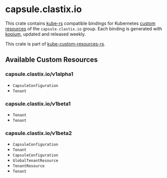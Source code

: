 <!--
SPDX-FileCopyrightText: The kube-custom-resources-rs Authors
SPDX-License-Identifier: 0BSD
 -->

# capsule.clastix.io

This crate contains [kube-rs](https://kube.rs/) compatible bindings for Kubernetes [custom resources](https://kubernetes.io/docs/tasks/extend-kubernetes/custom-resources/custom-resource-definitions/) of the `capsule.clastix.io` group. Each binding is generated with [kopium](https://github.com/kube-rs/kopium), updated and released weekly.

This crate is part of [kube-custom-resources-rs](https://github.com/metio/kube-custom-resources-rs).

## Available Custom Resources

### capsule.clastix.io/v1alpha1
- `CapsuleConfiguration`
- `Tenant`
### capsule.clastix.io/v1beta1
- `Tenant`
- `Tenant`
### capsule.clastix.io/v1beta2
- `CapsuleConfiguration`
- `Tenant`
- `CapsuleConfiguration`
- `GlobalTenantResource`
- `TenantResource`
- `Tenant`
